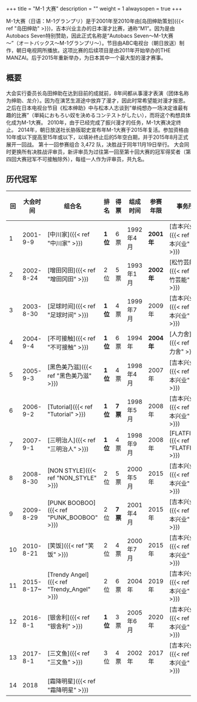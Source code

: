 +++
title = "M-1 大赛"
description = ""
weight = 1
alwaysopen = true
+++



M-1大赛（日语：M-1グランプリ）是于2001年至2010年由[岛田绅助策划]({{< ref "岛田绅助" >}})，吉本兴业主办的日本漫才比赛，通称“M1”。因为是由Autobacs
Seven特别赞助，因此正式名称是“Autobacs
Seven～M-1大赛～”（オートバックス～M-1グランプリ～）。节目由ABC电视台（朝日放送）制作，朝日电视网所播放。这项比赛的后续项目是由2011年开始举办的THE
MANZAI。后于2015年重新举办，为日本其中一个最大型的漫才赛事。

概要
----

大会实行委员长岛田绅助在达到目前的成就前，8年间都从事漫才表演（团体名称为绅助、龙介）。因为在演艺生涯途中放弃了漫才，因此时常希望能对漫才报恩。之后在日本电视台节目《松本绅助》中与松本人志谈到“单纯想办一场决定谁最有趣的比赛”（単純におもろい奴を決めるコンテストがしたい），而将这个构想具体化成为M-1大赛。
2010年，由于已经完成了振兴漫才的任务，M-1大赛决定终止。
2014年，朝日放送社长胁阪聪史宣布年M-1大赛于2015年复活。参加资格由10年或以下提高至15年或以下，以填补终止后的5年空白期，并于2015年8月正式展开一回战。
第十一回参赛组合 3,472 队，决胜战于同年11月19日举行。
大会同时更换所有决胜战评审员，新评审员为过往第一回至第十回大赛的冠军得奖者（第四回大赛冠军不可接触除外），每组一人作为评审员，共九名。


<!--more-->
历代冠军
--------

| 回  | 大会时间   | 组合名                                  | 排名     | 得票    | 组成时间  | 参赛年限   | 事务所                          | 出场组合数 |
|-----|------------|-----------------------------------------|----------|---------|-----------|------------|---------------------------------|------------|
| 1   | 2001-9-9   | [中川家]({{< ref "中川家" >}})             | **1位**  | 6票     | 1992年4月 | **2001年** | [吉本兴业]({{< ref "吉本兴业" >}}) | 1,603組    |
| 2   | 2002-8-24  | [增田冈田]({{< ref "增田冈田" >}})         | 2位      | 5票     | 1993年1月 | **2002年** | [松竹芸能]({{< ref "松竹芸能" >}}) | 1,756組    |
| 3   | 2003-8-30  | [足球时间]({{< ref "足球时间" >}})         | **1位**  | 4票     | 1999年7月 | 2009年     | [吉本兴业]({{< ref "吉本兴业" >}}) | 1,906組    |
| 4   | 2004-9-4   | [不可接触]({{< ref "不可接触" >}})         | **1位** | 6票     | 1994年    | **2004年** | [人力舍]({{< ref "人力舍" >}})     | 2,617組    |
| 5   | 2005-9-3   | [黑色美乃滋]({{< ref "黑色美乃滋" >}})     | **1位**  | 4票     | 1998年4月 | 2007年     | [吉本兴业]({{< ref "吉本兴业" >}}) | 3,378組    |
| 6   | 2006-9-2   | [Tutorial]({{< ref "Tutorial" >}})         | **1位**  | **7票** | 1998年5月 | 2008年     | [吉本兴业]({{< ref "吉本兴业" >}}) | 3,922組    |
| 7   | 2007-9-1   | [三明治人]({{< ref "三明治人" >}})         | **1位**  | 4票     | 1998年9月 | 2008年     | [FLATFIVE]({{< ref "FLATFIVE" >}}) | 4,239組    |
| 8   | 2008-8-30  | [NON STYLE]({{< ref "NON_STYLE" >}})       | 2位      | 5票     | 2000年5月 | 2015年     | [吉本兴业]({{< ref "吉本兴业" >}}) | 4,489組    |
| 9   | 2009-8-29  | [PUNK BOOBOO]({{< ref "PUNK_BOOBOO" >}})   | 2位      | **7票** | 2001年4月 | 2015年     | [吉本兴业]({{< ref "吉本兴业" >}}) | 4,629組    |
| 10  | 2010-8-21  | [笑饭]({{< ref "笑饭" >}})                 | 2位      | 4票     | 2000年7月 | 2015年     | [吉本兴业]({{< ref "吉本兴业" >}}) | 4,835組    |
| 11  | 2015-8-17~ | [Trendy Angel]({{< ref "Trendy_Angel" >}}) | 2位      | 6票     | 2004年    | 2019年     | [吉本兴业]({{< ref "吉本兴业" >}}) | 3,472組    |
| 12  | 2016-8-1   | [银舍利]({{< ref "银舍利" >}})             | **1位**  | 3票     | 2005年6月 | 2020年     | [吉本兴业]({{< ref "吉本兴业" >}}) | 3,503組    |
| 13  | 2017-8-1   | [三文鱼]({{< ref "三文鱼" >}})             | 3位      | 4票     | 2002年    | 2017年     | [吉本兴业]({{< ref "吉本兴业" >}}) | 4,094組    |
| 14  | 2018   | [霜降明星]({{< ref "霜降明星" >}})             |      |      |     |     |  |     |
